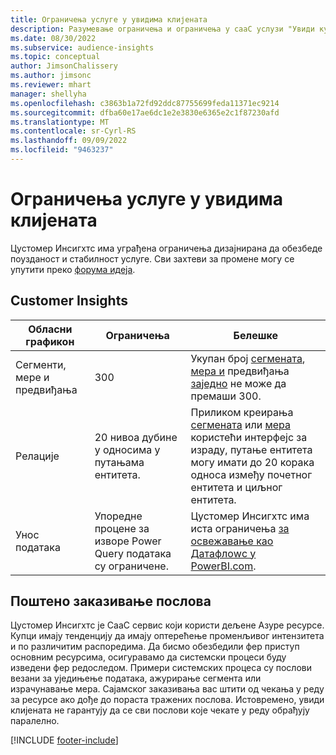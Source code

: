 ```yaml
---
title: Ограничења услуге у увидима клијената
description: Разумевање ограничења и ограничења у сааС услузи "Увиди купаца".
ms.date: 08/30/2022
ms.subservice: audience-insights
ms.topic: conceptual
author: JimsonChalissery
ms.author: jimsonc
ms.reviewer: mhart
manager: shellyha
ms.openlocfilehash: c3863b1a72fd92ddc87755699feda11371ec9214
ms.sourcegitcommit: dfba60e17ae6dc1e2e3830e6365e2c1f87230afd
ms.translationtype: MT
ms.contentlocale: sr-Cyrl-RS
ms.lasthandoff: 09/09/2022
ms.locfileid: "9463237"
---
```

# <a name="service-limits-in-customer-insights"></a>Ограничења услуге у увидима клијената

 Цустомер Инсигхтс има уграђена ограничења дизајнирана да обезбеде поузданост и стабилност услуге. Сви захтеви за промене могу се упутити преко [форума идеја](https://go.microsoft.com/fwlink/?linkid=2074172).

## <a name="customer-insights"></a>Customer Insights

| Обласни графикон  | Ограничења  | Белешке |
|-------------|---------------------------------------------------------------------|---------------------------------------------------------------------|
| Сегменти, мере и предвиђања | 300  | Укупан број [сегмената](segments.md), [мера и](measures.md) предвиђања [заједно](predictions-overview.md) не може да премаши 300.  |
| Релације | 20 нивоа дубине у односима у путањама ентитета. | Приликом креирања [сегмената](segments.md) или [мера](measures.md) користећи интерфејс за израду, путање ентитета могу имати до 20 корака односа између почетног ентитета и циљног ентитета.  |
|Унос података| Упоредне процене за изворе Power Query података су ограничене. | Цустомер Инсигхтс има иста ограничења [за освежавање као Датафлоwс у PowerBI.com](/power-query/power-query-online-limits#refresh-limits). |

## <a name="fair-scheduling-of-jobs"></a>Поштено заказивање послова

Цустомер Инсигхтс је СааС сервис који користи дељене Азуре ресурсе. Купци имају тенденцију да имају оптерећење променљивог интензитета и по различитим распоредима. Да бисмо обезбедили фер приступ основним ресурсима, осигуравамо да системски процеси буду изведени фер редоследом. Примери системских процеса су послови везани за уједињење података, ажурирање сегмента или израчунавање мера. Сајамског заказивања вас штити од чекања у реду за ресурсе ако дође до пораста тражених послова. Истовремено, увиди клијената не гарантују да се сви послови које чекате у реду обрађују паралелно.

[!INCLUDE [footer-include](includes/footer-banner.md)]
